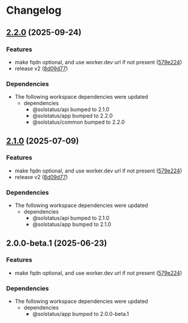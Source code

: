 # Changelog

## [2.2.0](https://github.com/javayhu/uptime-monitor/compare/@solstatus/infra@v2.1.0...@solstatus/infra@v2.2.0) (2025-09-24)


### Features

* make fqdn optional, and use worker.dev url if not present ([579e224](https://github.com/javayhu/uptime-monitor/commit/579e224926fa6b77d9f01d82e196d37803d47e7f))
* release v2 ([8d09d77](https://github.com/javayhu/uptime-monitor/commit/8d09d77f92ceec9bd7cba2e9fb4a514a406b588d))


### Dependencies

* The following workspace dependencies were updated
  * dependencies
    * @solstatus/api bumped to 2.1.0
    * @solstatus/app bumped to 2.2.0
    * @solstatus/common bumped to 2.2.0

## [2.1.0](https://github.com/unibeck/solstatus/compare/@solstatus/infra@v2.0.0...@solstatus/infra@v2.1.0) (2025-07-09)


### Features

* make fqdn optional, and use worker.dev url if not present ([579e224](https://github.com/unibeck/solstatus/commit/579e224926fa6b77d9f01d82e196d37803d47e7f))
* release v2 ([8d09d77](https://github.com/unibeck/solstatus/commit/8d09d77f92ceec9bd7cba2e9fb4a514a406b588d))


### Dependencies

* The following workspace dependencies were updated
  * dependencies
    * @solstatus/api bumped to 2.1.0
    * @solstatus/app bumped to 2.1.0

## 2.0.0-beta.1 (2025-06-23)


### Features

* make fqdn optional, and use worker.dev url if not present ([579e224](https://github.com/unibeck/solstatus/commit/579e224926fa6b77d9f01d82e196d37803d47e7f))


### Dependencies

* The following workspace dependencies were updated
  * dependencies
    * @solstatus/app bumped to 2.0.0-beta.1

